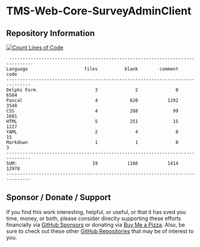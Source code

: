 # TMS-Web-Core-SurveyAdminClient

## Repository Information
[![Count Lines of Code](https://github.com/500Foods/TMS-Web-Core-SurveyAdminClient/actions/workflows/main.yml/badge.svg)](https://github.com/500Foods/TMS-Web-Core-SurveyAdminClient/actions/workflows/main.yml)
```
 -------------------------------------------------------------------------------
Language                     files          blank        comment           code
-------------------------------------------------------------------------------
Delphi Form                      3              2              0           6584
Pascal                           4            620           1292           3548
CSS                              4            288             99           1601
HTML                             5            251             15           1227
YAML                             2              4              8             15
Markdown                         1              1              0              3
-------------------------------------------------------------------------------
SUM:                            19           1166           1414          12978
-------------------------------------------------------------------------------
```

## Sponsor / Donate / Support
If you find this work interesting, helpful, or useful, or that it has sved you time, money, or both, please consider direclty supporting these efforts financially via [GitHub Sponsors](https://github.com/sponsors/500Foods) or donating via [Buy Me a Pizza](https://www.buymeacoffee.com/andrewsimard500). Also, be sure to check out these other [GitHub Repositories](https://github.com/500Foods?tab=repositories&q=&sort=stargazers) that may be of interest to you.
